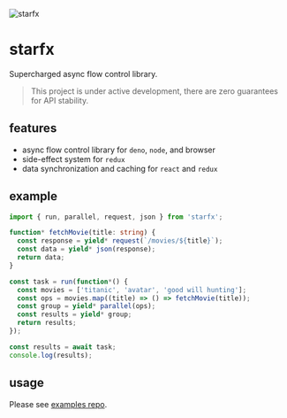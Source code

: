 ![starfx](https://erock.imgs.sh/starfx)

# starfx

Supercharged async flow control library.

> This project is under active development, there are zero guarantees for API
> stability.

## features

- async flow control library for `deno`, `node`, and browser
- side-effect system for `redux`
- data synchronization and caching for `react` and `redux`

## example

```ts
import { run, parallel, request, json } from 'starfx';

function* fetchMovie(title: string) {
  const response = yield* request(`/movies/${title}`);
  const data = yield* json(response);
  return data;
}

const task = run(function*() {
  const movies = ['titanic', 'avatar', 'good will hunting'];
  const ops = movies.map((title) => () => fetchMovie(title));
  const group = yield* parallel(ops);
  const results = yield* group;
  return results;
});

const results = await task;
console.log(results);
```

## usage

Please see [examples repo](https://github.com/neurosnap/starfx-examples).
